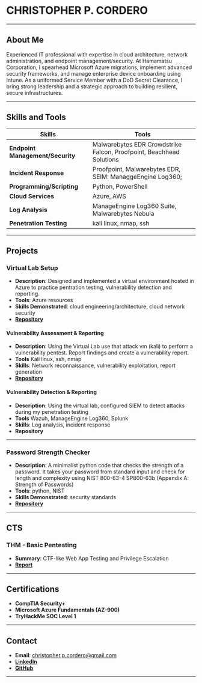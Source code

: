 # CHRISTOPHER P. CORDERO
---
## About Me

Experienced IT professional with expertise in cloud architecture, network administration, and endpoint management/security. At Hamamatsu Corporation, I spearhead Microsoft Azure migrations, implement advanced security frameworks, and manage enterprise device onboarding using Intune. As a uniformed Service Member with a DoD Secret Clearance, I bring strong leadership and a strategic approach to building resilient, secure infrastructures. 


---

## Skills and Tools

| **Skills**                | **Tools**                                                                          |
|--------------------------|-------------------------------------------------------------------------------------|
| **Endpoint Management/Security** | Malwarebytes EDR Crowdstrike Falcon, Proofpoint, Beachhead Solutions    |
| **Incident Response**    | Proofpoint, Malwarebytes EDR, SEIM: ManaggeEngine Log360;                             |
| **Programming/Scripting**| Python, PowerShell                                                                  |
| **Cloud Services**       | Azure, AWS                                                                          |
| **Log Analysis**         | ManageEngine Log360 Suite, Malwarebytes Nebula                                      |
| **Penetration Testing**  | kali linux, nmap, ssh                                                         |

---

## Projects

### **Virtual Lab Setup**
- **Description**: Designed and implemented a virtual environment hosted in Azure to practice pentration testing, vulnerability detection and reporting.
- **Tools**: Azure resources
- **Skills Demonstrated**: cloud engineering/architecture, cloud network security
- [**Repository**](link-to-repo)

#### Vulnerability Assessment & Reporting
- **Description**: Using the Virtual Lab use that attack vm (kali) to perform a vulnerability pentest. Report findings and create a vulnerability report.
- **Tools** Kali linux, ssh, nmap
- **Skills**: Network reconnaissance, vulnerability exploitation, report generation
- [**Repository**](link-to-repo)

#### Vulnerability Detection & Reporting
- **Description**: Using the virtual lab, configured SIEM to detect attacks during my penetration testing
- **Tools** Wazuh, ManageEngine Log360, Splunk
- **Skills**: Log analysis, incident response
- **Repository** 
---

### **Password Strength Checker**
- **Description**: A minimalist python code that checks the strength of a password. It takes your password from standard input and check for length and complexity using NIST 800-63-4 SP800-63b (Appendix A: Strength of Passwords)
- **Tools**: python, NIST
- **Skills Demonstrated**: security standards
- [**Repository**](https://github.com/christopherpcordero/pwchecker)

---
## CTS
### THM - Basic Pentesting
- **Summary**: CTF-like Web App Testing and Privilege Escalation
- [**Report**](https://www.notion.so/THM-Basic-Pentesting-1fb7316e4b1280558595fd1d1c83c078?pvs=4)

---

## Certifications
- **CompTIA Security+**
- **Microsoft Azure Fundamentals (AZ-900)**
- **TryHackMe SOC Level 1**

---

## Contact

- **Email**: christopher.p.cordero@gmail.com
- [**LinkedIn**](https://linkedin.com/in/christopherpaulcordero)
- [**GitHub**](https://github.com/christopherpcordero)

---



